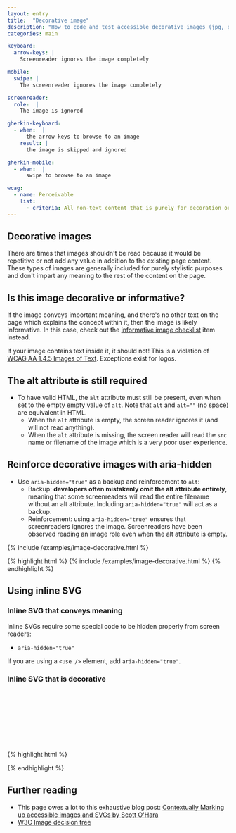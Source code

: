 ```yaml
---
layout: entry
title:  "Decorative image"
description: "How to code and test accessible decorative images (jpg, gif, png, svg)"
categories: main

keyboard:
  arrow-keys: |
    Screenreader ignores the image completely

mobile:
  swipe: |
    The screenreader ignores the image completely

screenreader:
  role:  |
    The image is ignored

gherkin-keyboard: 
  - when:  |
      the arrow keys to browse to an image
    result: |
      the image is skipped and ignored

gherkin-mobile:
  - when:  |
      swipe to browse to an image

wcag:
  - name: Perceivable
    list:
      - criteria: All non-text content that is purely for decoration or which repeats existing on-screen text nearby should be ignored and skipped over by screenreaders.
---
```


## Decorative images

There are times that images shouldn't be read because it would be repetitive or not add any value in addition to the existing page content. These types of images are generally included for purely stylistic purposes and don't impart any meaning to the rest of the content on the page.

## Is this image decorative or informative?
If the image conveys important meaning, and there's no other text on the page which explains the concept within it, then the image is likely informative. In this case, check out the [informative image checklist](/checklist-web/image) item instead. 

If your image contains text inside it, it should not! This is a violation of [WCAG AA 1.4.5 Images of Text](https://www.w3.org/WAI/WCAG21/Understanding/images-of-text.html). Exceptions exist for logos.

## The alt attribute is still required

- To have valid HTML, the `alt` attribute must still be present, even when set to the empty empty value of `alt`. Note that `alt` and `alt=""` (no space) are equivalent in HTML.
  - When the `alt` attribute is empty, the screen reader ignores it (and will not read anything).
  - When the `alt` attribute is missing, the screen reader will read the `src` name or filename of the image which is a very poor user experience.

## Reinforce decorative images with aria-hidden

- Use `aria-hidden="true"` as a backup and reinforcement to `alt`:
  - Backup: **developers often mistakenly omit the alt attribute entirely**, meaning that some screenreaders will read the entire filename without an alt attribute. Including `aria-hidden="true"` will act as a backup.
  - Reinforcement: using `aria-hidden="true"` ensures that screenreaders ignores the image. Screenreaders have been observed reading an image role even when the alt attribute is empty.

<example>
{% include /examples/image-decorative.html %}
</example>

{% highlight html %}
{% include /examples/image-decorative.html %}
{% endhighlight %}

## Using inline SVG

### Inline SVG that conveys meaning

Inline SVGs require some special code to be hidden properly from screen readers:
- `aria-hidden="true"`

If you are using a `<use />` element, add `aria-hidden="true"`.

### Inline SVG that is decorative
{% highlight html %}
<svg aria-hidden="true" focusable="false">
  <use href="#svg-id" aria-hidden="true" />
  <!-- if not using <use> then the child elements 
       of the inline SVG would go here -->
</svg>
{% endhighlight %}

## Further reading
- This page owes a lot to this exhaustive blog post: [Contextually Marking up accessible images and SVGs by Scott O'Hara](https://www.scottohara.me/blog/2019/05/22/contextual-images-svgs-and-a11y.html)
- [W3C Image decision tree](https://www.w3.org/WAI/tutorials/images/decision-tree/)
